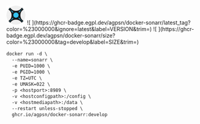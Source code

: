 <img src="https://raw.githubusercontent.com/agpsn/sonarr-develop/develop/logo.png" width="50" />
![ ](https://ghcr-badge.egpl.dev/agpsn/docker-sonarr/latest_tag?color=%23000000&ignore=latest&label=VERSION&trim=)
![ ](https://ghcr-badge.egpl.dev/agpsn/docker-sonarr/size?color=%23000000&tag=develop&label=SIZE&trim=)

```
docker run -d \
  --name=sonarr \
  -e PUID=1000 \
  -e PGID=1000 \
  -e TZ=UTC \
  -e UMASK=022 \
  -p <hostport>:8989 \
  -v <hostconfigpath>:/config \
  -v <hostmediapath>:/data \
  --restart unless-stopped \
  ghcr.io/agpsn/docker-sonarr:develop
```
